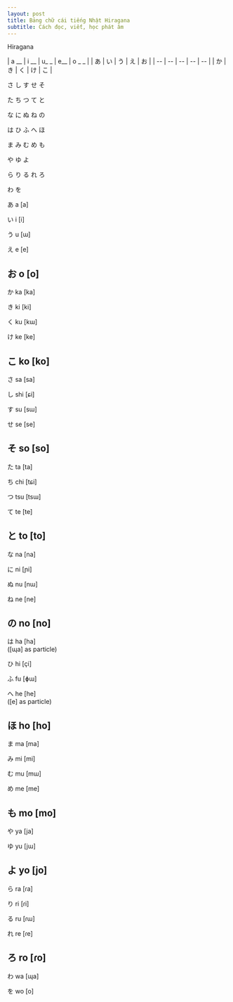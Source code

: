 ```yaml
---
layout: post
title: Bảng chữ cái tiếng Nhật Hiragana
subtitle: Cách đọc, viết, học phát âm 
---
```


Hiragana

| a __ | i __ | u_ _ | e__ | o _ _ |
|  	あ	  |  	い	  |  	う	  |  	え	  |  	お	  |
| -- | -- | -- | -- | -- |
|  	か |  	き |  	く |  	け |  	こ |

さ し す せ そ

た ち つ て と

な に ぬ ね の

は ひ ふ へ ほ

ま み む め も

や   ゆ   よ

ら り る れ ろ

わ       を

あ a [a] 	

い i [i] 	

う u [ɯ] 	

え e [e] 	

お o [o] 	
-------
か ka [ka] 	

き ki [ki] 	

く ku [kɯ] 		

け ke [ke] 	

こ ko [ko] 	
-------
さ sa [sa] 	

し shi [ɕi] 	

す su [sɯ] 	

せ se [se] 	

そ so [so] 	
-------
た ta [ta]  	

ち chi [tɕi]	

つ tsu [tsɯ]	

て te [te] 	

と to [to] 	
-------
な na [na] 	

に ni [ɲi] 	

ぬ nu [nɯ] 	

ね ne [ne] 	

の no [no] 	
-------
は ha [ha] 	
([ɰa] as particle)

ひ hi [çi] 	

ふ fu [ɸɯ] 	

へ he [he] 	
([e] as particle)

ほ ho [ho]
-------
ま ma [ma] 	

み mi [mi] 	

む mu [mɯ] 	

め me [me] 	

も mo [mo] 	
-------
や ya [ja] 	

ゆ yu [jɯ] 	

よ yo [jo] 	
-------
ら ra [ɾa] 	

り ri [ɾi] 	

る ru [ɾɯ] 	

れ re [ɾe] 	

ろ ro [ɾo] 	
-------
わ wa [ɰa] 	


を wo [o]  
